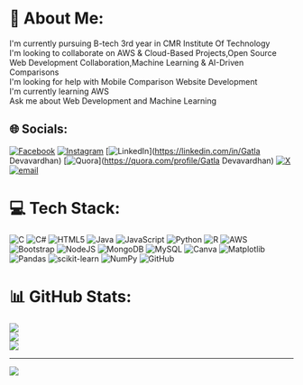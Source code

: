 # 💫 About Me:
I'm currently pursuing B-tech 3rd year in CMR Institute Of Technology<br>I'm looking to collaborate on AWS & Cloud-Based Projects,Open Source Web Development Collaboration,Machine Learning & AI-Driven Comparisons<br>I'm looking for help with Mobile Comparison Website Development<br>I'm currently learning AWS<br>Ask me about Web Development and Machine Learning <br>


## 🌐 Socials:
[![Facebook](https://img.shields.io/badge/Facebook-%231877F2.svg?logo=Facebook&logoColor=white)](https://facebook.com/devavardhan) [![Instagram](https://img.shields.io/badge/Instagram-%23E4405F.svg?logo=Instagram&logoColor=white)](https://instagram.com/devavardhan06) [![LinkedIn](https://img.shields.io/badge/LinkedIn-%230077B5.svg?logo=linkedin&logoColor=white)](https://linkedin.com/in/Gatla Devavardhan) [![Quora](https://img.shields.io/badge/Quora-%23B92B27.svg?logo=Quora&logoColor=white)](https://quora.com/profile/Gatla Devavardhan) [![X](https://img.shields.io/badge/X-black.svg?logo=X&logoColor=white)](https://x.com/devavardhan_06) [![email](https://img.shields.io/badge/Email-D14836?logo=gmail&logoColor=white)](mailto:gatladevavardhan@gmail.com) 

# 💻 Tech Stack:
![C](https://img.shields.io/badge/c-%2300599C.svg?style=for-the-badge&logo=c&logoColor=white) ![C#](https://img.shields.io/badge/c%23-%23239120.svg?style=for-the-badge&logo=csharp&logoColor=white) ![HTML5](https://img.shields.io/badge/html5-%23E34F26.svg?style=for-the-badge&logo=html5&logoColor=white) ![Java](https://img.shields.io/badge/java-%23ED8B00.svg?style=for-the-badge&logo=openjdk&logoColor=white) ![JavaScript](https://img.shields.io/badge/javascript-%23323330.svg?style=for-the-badge&logo=javascript&logoColor=%23F7DF1E) ![Python](https://img.shields.io/badge/python-3670A0?style=for-the-badge&logo=python&logoColor=ffdd54) ![R](https://img.shields.io/badge/r-%23276DC3.svg?style=for-the-badge&logo=r&logoColor=white) ![AWS](https://img.shields.io/badge/AWS-%23FF9900.svg?style=for-the-badge&logo=amazon-aws&logoColor=white) ![Bootstrap](https://img.shields.io/badge/bootstrap-%238511FA.svg?style=for-the-badge&logo=bootstrap&logoColor=white) ![NodeJS](https://img.shields.io/badge/node.js-6DA55F?style=for-the-badge&logo=node.js&logoColor=white) ![MongoDB](https://img.shields.io/badge/MongoDB-%234ea94b.svg?style=for-the-badge&logo=mongodb&logoColor=white) ![MySQL](https://img.shields.io/badge/mysql-4479A1.svg?style=for-the-badge&logo=mysql&logoColor=white) ![Canva](https://img.shields.io/badge/Canva-%2300C4CC.svg?style=for-the-badge&logo=Canva&logoColor=white) ![Matplotlib](https://img.shields.io/badge/Matplotlib-%23ffffff.svg?style=for-the-badge&logo=Matplotlib&logoColor=black) ![Pandas](https://img.shields.io/badge/pandas-%23150458.svg?style=for-the-badge&logo=pandas&logoColor=white) ![scikit-learn](https://img.shields.io/badge/scikit--learn-%23F7931E.svg?style=for-the-badge&logo=scikit-learn&logoColor=white) ![NumPy](https://img.shields.io/badge/numpy-%23013243.svg?style=for-the-badge&logo=numpy&logoColor=white) ![GitHub](https://img.shields.io/badge/github-%23121011.svg?style=for-the-badge&logo=github&logoColor=white)
# 📊 GitHub Stats:
![](https://github-readme-stats.vercel.app/api?username=Devavardhan06&theme=radical&hide_border=false&include_all_commits=true&count_private=false)<br/>
![](https://github-readme-streak-stats.herokuapp.com/?user=Devavardhan06&theme=radical&hide_border=false)<br/>
![](https://github-readme-stats.vercel.app/api/top-langs/?username=Devavardhan06&theme=radical&hide_border=false&include_all_commits=true&count_private=false&layout=compact)

---
[![](https://visitcount.itsvg.in/api?id=Devavardhan06&icon=0&color=0)](https://visitcount.itsvg.in)

<!-- Proudly created with GPRM ( https://gprm.itsvg.in ) -->
